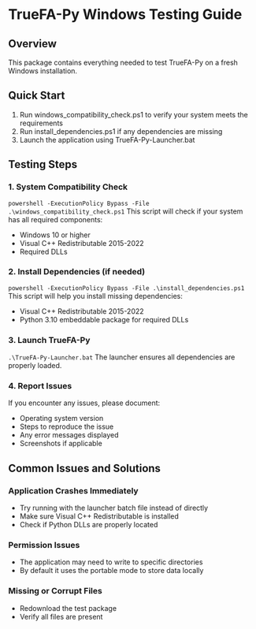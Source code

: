 # TrueFA-Py Windows Testing Guide

## Overview
This package contains everything needed to test TrueFA-Py on a fresh Windows installation.

## Quick Start
1. Run windows_compatibility_check.ps1 to verify your system meets the requirements
2. Run install_dependencies.ps1 if any dependencies are missing
3. Launch the application using TrueFA-Py-Launcher.bat

## Testing Steps

### 1. System Compatibility Check
`
powershell -ExecutionPolicy Bypass -File .\windows_compatibility_check.ps1
`
This script will check if your system has all required components:
- Windows 10 or higher
- Visual C++ Redistributable 2015-2022
- Required DLLs

### 2. Install Dependencies (if needed)
`
powershell -ExecutionPolicy Bypass -File .\install_dependencies.ps1
`
This script will help you install missing dependencies:
- Visual C++ Redistributable 2015-2022
- Python 3.10 embeddable package for required DLLs

### 3. Launch TrueFA-Py
`
.\TrueFA-Py-Launcher.bat
`
The launcher ensures all dependencies are properly loaded.

### 4. Report Issues
If you encounter any issues, please document:
- Operating system version
- Steps to reproduce the issue
- Any error messages displayed
- Screenshots if applicable

## Common Issues and Solutions

### Application Crashes Immediately
- Try running with the launcher batch file instead of directly
- Make sure Visual C++ Redistributable is installed
- Check if Python DLLs are properly located

### Permission Issues
- The application may need to write to specific directories
- By default it uses the portable mode to store data locally

### Missing or Corrupt Files
- Redownload the test package
- Verify all files are present
